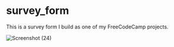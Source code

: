 # survey_form
This is a survey form I build as one of my FreeCodeCamp projects.

![Screenshot (24)](https://github.com/zipage/survey_form/assets/59000769/a8c690a1-4dcf-4be9-b91e-175aa4fdbe44)
